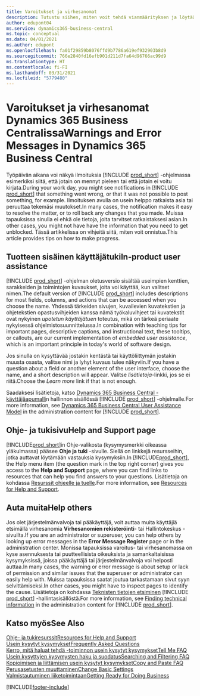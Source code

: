 ```yaml
---
title: Varoitukset ja virhesanomat
description: Tutustu siihen, miten voit tehdä vianmäärityksen ja löytää ratkaisuja virheviesteihin, kun työskentelet Business Centralin kanssa.
author: edupont04
ms.service: dynamics365-business-central
ms.topic: conceptual
ms.date: 04/01/2021
ms.author: edupont
ms.openlocfilehash: fa01f29859b8076ffd9b7786a619ef932903b8d9
ms.sourcegitcommit: 766e2840fd16efb901d211d7fa64d96766ac99d9
ms.translationtype: HT
ms.contentlocale: fi-FI
ms.lasthandoff: 03/31/2021
ms.locfileid: "5779480"
---
```

# <a name="warnings-and-error-messages-in-dynamics-365-business-central"></a><span data-ttu-id="c82c0-103">Varoitukset ja virhesanomat Dynamics 365 Business Centralissa</span><span class="sxs-lookup"><span data-stu-id="c82c0-103">Warnings and Error Messages in Dynamics 365 Business Central</span></span>

<span data-ttu-id="c82c0-104">Työpäivän aikana voi näkyä ilmoituksia [!INCLUDE [prod_short](includes/prod_short.md)] -ohjelmassa esimerkiksi siitä, että jotain on mennyt pieleen tai että jotain ei voitu kirjata.</span><span class="sxs-lookup"><span data-stu-id="c82c0-104">During your work day, you might see notifications in [!INCLUDE [prod_short](includes/prod_short.md)] that something went wrong, or that it was not possible to post something, for example.</span></span> <span data-ttu-id="c82c0-105">Ilmoituksen avulla on usein helppo ratkaista asia tai peruuttaa tekemäsi muutokset.</span><span class="sxs-lookup"><span data-stu-id="c82c0-105">In many cases, the notification makes it easy to resolve the matter, or to roll back any changes that you made.</span></span> <span data-ttu-id="c82c0-106">Muissa tapauksissa sinulla ei ehkä ole tietoja, joita tarvitset ratkaistaksesi asian.</span><span class="sxs-lookup"><span data-stu-id="c82c0-106">In other cases, you might not have have the information that you need to get unblocked.</span></span> <span data-ttu-id="c82c0-107">Tässä artikkelissa on vihjeitä siitä, miten voit onnistua.</span><span class="sxs-lookup"><span data-stu-id="c82c0-107">This article provides tips on how to make progress.</span></span>  

## <a name="in-product-user-assistance"></a><span data-ttu-id="c82c0-108">Tuotteen sisäinen käyttäjätuki</span><span class="sxs-lookup"><span data-stu-id="c82c0-108">In-product user assistance</span></span>

<span data-ttu-id="c82c0-109">[!INCLUDE [prod_short](includes/prod_short.md)] -ohjelman oletusversio sisältää useimpien kenttien, sarakkeiden ja toimintojen kuvaukset, joita voi käyttää, kun valitset nimen.</span><span class="sxs-lookup"><span data-stu-id="c82c0-109">The default version of [!INCLUDE [prod_short](includes/prod_short.md)] includes descriptions for most fields, columns, and actions that can be accessed when you choose the name.</span></span> <span data-ttu-id="c82c0-110">Yhdessä tärkeiden sivujen, kuvailevien kuvatekstien ja ohjetekstien opastusvihjeiden kanssa nämä työkaluvihjeet tai kuvatekstit ovat nykyinen *upotetun käyttäjätuen* toteutus, mikä on tärkeä periaate nykyisessä ohjelmistosuunnittelussa.</span><span class="sxs-lookup"><span data-stu-id="c82c0-110">In combination with teaching tips for important pages, descriptive captions, and instructional text, these tooltips, or callouts, are our current implementation of *embedded user assistance*, which is an important principle in today's world of software design.</span></span>  

<span data-ttu-id="c82c0-111">Jos sinulla on kysyttävää jostakin kentästä tai käyttöliittymän jostakin muusta osasta, valitse nimi ja lyhyt kuvaus tulee näkyviin.</span><span class="sxs-lookup"><span data-stu-id="c82c0-111">If you have a question about a field or another element of the user interface, choose the name, and a short description will appear.</span></span> <span data-ttu-id="c82c0-112">Valitse *lisätietoja*-linkki, jos se ei riitä.</span><span class="sxs-lookup"><span data-stu-id="c82c0-112">Choose the *Learn more* link if that is not enough.</span></span>  

<span data-ttu-id="c82c0-113">Saadaksesi lisätietoja, katso [Dynamics 365 Business Central -käyttäjäapumalli](/dynamics365/business-central/dev-itpro/user-assistance)n hallinnon sisällössä [!INCLUDE [prod_short](includes/prod_short.md)] -ohjelmalle.</span><span class="sxs-lookup"><span data-stu-id="c82c0-113">For more information, see [Dynamics 365 Business Central User Assistance Model](/dynamics365/business-central/dev-itpro/user-assistance) in the administration content for [!INCLUDE [prod_short](includes/prod_short.md)].</span></span>  

## <a name="help-and-support-page"></a><span data-ttu-id="c82c0-114">Ohje- ja tukisivu</span><span class="sxs-lookup"><span data-stu-id="c82c0-114">Help and Support page</span></span>

<span data-ttu-id="c82c0-115">[!INCLUDE[prod_short](includes/prod_short.md)]in Ohje-valikosta (kysymysmerkki oikeassa yläkulmassa) pääsee **Ohje ja tuki** -sivulle. Siellä on linkkejä resursseihin, jotka auttavat löytämään vastauksia kysymyksiin.</span><span class="sxs-lookup"><span data-stu-id="c82c0-115">In [!INCLUDE[prod_short](includes/prod_short.md)], the Help menu item (the question mark in the top right corner) gives you access to the **Help and Support** page, where you can find links to resources that can help you find answers to your questions.</span></span> <span data-ttu-id="c82c0-116">Lisätietoja on kohdassa [Resurssit ohjeelle ja tuelle](product-help-and-support.md).</span><span class="sxs-lookup"><span data-stu-id="c82c0-116">For more information, see [Resources for Help and Support](product-help-and-support.md).</span></span>  

## <a name="help-others"></a><span data-ttu-id="c82c0-117">Auta muita</span><span class="sxs-lookup"><span data-stu-id="c82c0-117">Help others</span></span>

<span data-ttu-id="c82c0-118">Jos olet järjestelmänvalvoja tai pääkäyttäjä, voit auttaa muita käyttäjiä etsimällä virhesanomia **Virhesanomien rekisteröinti**- tai Hallintokeskus -sivuilta.</span><span class="sxs-lookup"><span data-stu-id="c82c0-118">If you are an administrator or superuser, you can help others by looking up error messages in the **Error Message Register** page or in the administration center.</span></span> <span data-ttu-id="c82c0-119">Monissa tapauksissa varoitus- tai virhesanomassa on kyse asennuksesta tai puutteellisista oikeuksista ja samankaltaisissa kysymyksissä, joissa pääkäyttäjä tai järjestelmänvalvoja voi helposti auttaa.</span><span class="sxs-lookup"><span data-stu-id="c82c0-119">In many cases, the warning or error message is about setup or lack of permission and similar issues that the superuser or administrator can easily help with.</span></span> <span data-ttu-id="c82c0-120">Muissa tapauksissa saatat joutua tarkastamaan sivut syyn selvittämiseksi.</span><span class="sxs-lookup"><span data-stu-id="c82c0-120">In other cases, you might have to inspect pages to identify the cause.</span></span> <span data-ttu-id="c82c0-121">Lisätietoja on kohdassa [Teknisten tietojen etsiminen](/dynamics365/business-central/dev-itpro/administration/manage-technical-support#finding-technical-information) [!INCLUDE [prod_short](includes/prod_short.md)] -hallintasisällöstä.</span><span class="sxs-lookup"><span data-stu-id="c82c0-121">For more information, see [Finding technical information](/dynamics365/business-central/dev-itpro/administration/manage-technical-support#finding-technical-information) in the administration content for [!INCLUDE [prod_short](includes/prod_short.md)].</span></span>  

## <a name="see-also"></a><span data-ttu-id="c82c0-122">Katso myös</span><span class="sxs-lookup"><span data-stu-id="c82c0-122">See Also</span></span>

[<span data-ttu-id="c82c0-123">Ohje- ja tukiresurssit</span><span class="sxs-lookup"><span data-stu-id="c82c0-123">Resources for Help and Support</span></span>](product-help-and-support.md)  
[<span data-ttu-id="c82c0-124">Usein kysytyt kysymykset</span><span class="sxs-lookup"><span data-stu-id="c82c0-124">Frequently Asked Questions</span></span>](across-faq.md)  
[<span data-ttu-id="c82c0-125">Kerro, mitä haluat tehdä -toiminnon usein kysytyt kysymykset</span><span class="sxs-lookup"><span data-stu-id="c82c0-125">Tell Me FAQ</span></span>](ui-search-faq.md)  
[<span data-ttu-id="c82c0-126">Usein kysyttyjen kysymysten haku ja suodatus</span><span class="sxs-lookup"><span data-stu-id="c82c0-126">Searching and Filtering FAQ</span></span>](ui-search-filter-faq.md)  
[<span data-ttu-id="c82c0-127">Kopioimisen ja liittämisen usein kysytyt kysymykset</span><span class="sxs-lookup"><span data-stu-id="c82c0-127">Copy and Paste FAQ</span></span>](faq-copy-paste.yml)  
[<span data-ttu-id="c82c0-128">Perusasetusten muuttaminen</span><span class="sxs-lookup"><span data-stu-id="c82c0-128">Change Basic Settings</span></span>](ui-change-basic-settings.md)  
[<span data-ttu-id="c82c0-129">Valmistautuminen liiketoimintaan</span><span class="sxs-lookup"><span data-stu-id="c82c0-129">Getting Ready for Doing Business</span></span>](ui-get-ready-business.md)  


[!INCLUDE[footer-include](includes/footer-banner.md)]